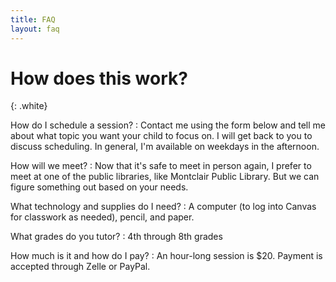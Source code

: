 ```yaml
---
title: FAQ
layout: faq
---
```


# How does this work?
{: .white}

How do I schedule a session?
: Contact me using the form below and tell me about what topic you want your child to focus on. I will get back to you to discuss scheduling. In general, I'm available on weekdays in the afternoon.

How will we meet?
: Now that it's safe to meet in person again, I prefer to meet at one of the public libraries, like Montclair Public Library. But we can figure something out based on your needs.

What technology and supplies do I need?
: A computer (to log into Canvas for classwork as needed), pencil, and paper.

What grades do you tutor?
: 4th through 8th grades

How much is it and how do I pay?
: An hour-long session is $20. Payment is accepted through Zelle or PayPal.
